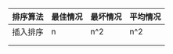 | 排序算法 | 最佳情况 | 最坏情况 | 平均情况 |
| -------- | -------- | -------- | -------- |
| 插入排序 | n        | n^2      | n^2      |
|          |          |          |          |
|          |          |          |          |
